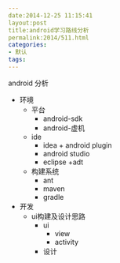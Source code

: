 ```yaml
---
date:2014-12-25 11:15:41
layout:post
title:android学习路线分析
permalink:2014/511.html
categories:
- 默认
tags:
---
```



<p> android 分析 </p> 
<ul> 
 <li> 环境 
  <ul> 
   <li> 平台 
    <ul> 
     <li> android-sdk </li> 
     <li> android-虚机 </li> 
    </ul> </li> 
   <li> ide 
    <ul> 
     <li> idea + android plugin </li> 
     <li> android studio </li> 
     <li> eclipse +adt </li> 
    </ul> </li> 
   <li> 构建系统 
    <ul> 
     <li> ant </li> 
     <li> maven </li> 
     <li> gradle </li> 
    </ul> </li> 
  </ul> </li> 
 <li> 开发 
  <ul> 
   <li> ui构建及设计思路 
    <ul> 
     <li> ui 
      <ul> 
       <li> view </li> 
       <li> activity </li> 
      </ul> </li> 
     <li> 设计 &nbsp; </li> 
    </ul> </li> 
  </ul> </li> 
</ul>